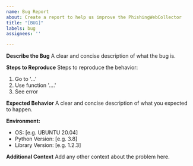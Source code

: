```yaml
---
name: Bug Report
about: Create a report to help us improve the PhishingWebCollector
title: "[BUG]"
labels: bug
assignees: ''

---
```


**Describe the Bug**
A clear and concise description of what the bug is.

**Steps to Reproduce**
Steps to reproduce the behavior:
1. Go to '...'
2. Use function '....'
3. See error

**Expected Behavior**
A clear and concise description of what you expected to happen.

**Environment:**
 - OS: [e.g. UBUNTU 20.04]
 - Python Version: [e.g. 3.8]
 - Library Version: [e.g. 1.2.3]

**Additional Context**
Add any other context about the problem here.
